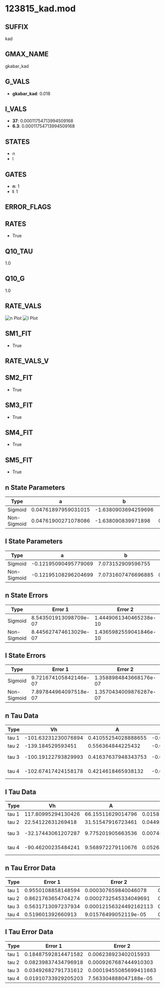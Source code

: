 # 123815_kad.mod

## SUFFIX

kad

## GMAX_NAME

gkabar_kad

## G_VALS

- **gkabar_kad**: 0.018

## I_VALS

- **37**: 0.00011754713994509168
- **6.3**: 0.00011754713994509168

## STATES

- n
- l

## GATES

- **n**: 1
- **l**: 1

## ERROR_FLAGS


## RATES

- True

## Q10_TAU

1.0

## Q10_G

1.0

## RATE_VALS

![n Plot](/Users/pbozelos/Dropbox/icg-Chai-Panos/supermodels/output_markdown_files/K/123815_kad.mod/images/n.png)
![l Plot](/Users/pbozelos/Dropbox/icg-Chai-Panos/supermodels/output_markdown_files/K/123815_kad.mod/images/l.png)

## SM1_FIT

- True

## RATE_VALS_V

## SM2_FIT

- True

## SM3_FIT

- True

## SM4_FIT

- True

## SM5_FIT

- True

## n State Parameters

| Type | a | b | c | d |
| --- | --- | --- | --- | --- |
| Sigmoid | 0.04761897959031015 | -1.6380903694259696 |
| Non-Sigmoid | 0.04761900271078086 | -1.638090839971898 | 0.9999996870893196 | 2.1953517894463107e-07 |

## l State Parameters

| Type | a | b | c | d |
| --- | --- | --- | --- | --- |
| Sigmoid | -0.12195090495779069 | 7.073152909596755 |
| Non-Sigmoid | -0.12195108296204699 | 7.0731607476696885 | 0.9999991044916536 | -5.494529286401701e-10 |

## n State Errors

| Type | Error 1 | Error 2 | Error 3 |
| --- | --- | --- | --- |
| Sigmoid | 8.543501913098709e-07 | 1.4449061340465238e-10 | 4.1542504662868795e-07 |
| Non-Sigmoid | 8.445627474613029e-07 | 1.4365982559041846e-10 | 4.1066593337685716e-07 |

## l State Errors

| Type | Error 1 | Error 2 | Error 3 |
| --- | --- | --- | --- |
| Sigmoid | 9.721674105842146e-07 | 1.3588984843668176e-07 | 7.886571787983029e-07 |
| Non-Sigmoid | 7.897844964097518e-07 | 1.3570434009876287e-07 | 6.407015972926369e-07 |

## n Tau Data

| Type | Vh | A | b1 | b2 | c1 | c2 | d1 | d2 | e1 | e2 |
| --- | --- | --- | --- | --- | --- | --- | --- | --- | --- | --- |
| tau 1 | -101.63231230076894 | 0.41055254028888655 | -0.000153631938593229 | 0.00015276316137056593 |
| tau 2 | -139.184529593451 | 0.556364844225432 | -0.010194948880837837 | 2.5121800853669553e-05 | 0.01019615459148514 | -0.00015688819431016019 |
| tau 3 | -100.19122793829993 | 0.41637637948343753 | -0.015558274988372993 | 0.00010600547758817063 | -2.332671756781831e-07 | -0.03198749736978893 | 0.0009202440767329626 | -1.371405802428003e-05 |
| tau 4 | -102.67417424158178 | 0.4214618465938132 | -0.01576410039283152 | 0.00010713012016663618 | -2.35117844016617e-07 | 6.62321898834833e-21 | -0.012542662836791993 | -0.0006346637894851995 | 2.441677400935941e-05 | -2.8282936478196056e-07 |

## l Tau Data

| Type | Vh | A | b1 | b2 | c1 | c2 | d1 | d2 | e1 | e2 |
| --- | --- | --- | --- | --- | --- | --- | --- | --- | --- | --- |
| tau 1 | 117.80995294130426 | 66.15511629014796 | 0.0158184380286435 | 0.03714885820413715 |
| tau 2 | 22.54122631269418 | 31.51547916723461 | 0.044928359562181344 | 0.0002626940171612861 | 0.005874669616245365 | -0.00010113721657274104 |
| tau 3 | -32.17443061207287 | 9.775201905663536 | 0.007448086533310532 | 0.0008269041991696053 | 1.0503003465820046e-05 | -0.007446330033003574 | -6.434356131592545e-05 | 3.4558743701675747e-07 |
| tau 4 | -90.46200235484241 | 9.568972279110676 | 0.05263256206321659 | 0.0022157053903231476 | -9.184209766029248e-05 | 7.338438572398492e-07 | 0.03719343793767035 | -0.0007261261629590341 | 4.0034163820851e-06 | -7.39648033831616e-09 |

## n Tau Error Data

| Type | Error 1 | Error 2 | Error 3 |
| --- | --- | --- | --- |
| tau 1 | 0.9550108858148594 | 0.000307659840046078 | 0.021262401451569313 |
| tau 2 | 0.8621763654704274 | 0.0002732545334049691 | 0.01919552989078811 |
| tau 3 | 0.5631713097237934 | 0.00012156324492162113 | 0.012538469090995001 |
| tau 4 | 0.519601392660913 | 9.01576499052119e-05 | 0.011568426674135957 |

## l Tau Error Data

| Type | Error 1 | Error 2 | Error 3 |
| --- | --- | --- | --- |
| tau 1 | 0.18487592814471582 | 0.006238923402015933 | 0.11633986406464746 |
| tau 2 | 0.08239837434796918 | 0.0009267687444910303 | 0.0518521571033674 |
| tau 3 | 0.03492682791731612 | 0.00019455085699411663 | 0.021978969641354207 |
| tau 4 | 0.01910733929205203 | 7.563304888047188e-05 | 0.012023984291423652 |

